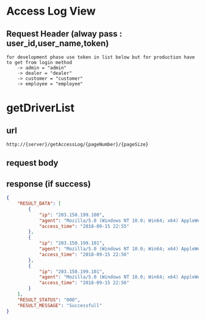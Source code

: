 # Access Log View

## Request Header (alway pass : user_id,user_name,token)
    for development phase use token in list below but for production have to get from login method
        -> admin = "admin" 
        -> dealer = "dealer" 
        -> customer = "customer"
        -> employee = "employee"

# getDriverList

## url
    http://{server}/getAccessLog/{pageNumber}/{pageSize} 

## request body

## response (if success)

```json
{
    "RESULT_DATA": [
        {
            "ip": "203.150.199.100",
            "agent": "Mozilla/5.0 (Windows NT 10.0; Win64; x64) AppleWebKit/537.36 (KHTML, like Gecko) Chrome/68.0.3440.106 Safari/537.36",
            "access_time": "2018-09-15 22:55"
        },
        {
            "ip": "203.150.199.101",
            "agent": "Mozilla/5.0 (Windows NT 10.0; Win64; x64) AppleWebKit/537.36 (KHTML, like Gecko) Chrome/68.0.3440.106 Safari/537.36",
            "access_time": "2018-09-15 22:56"
        },
        {
            "ip": "203.150.199.101",
            "agent": "Mozilla/5.0 (Windows NT 10.0; Win64; x64) AppleWebKit/537.36 (KHTML, like Gecko) Chrome/68.0.3440.106 Safari/537.36",
            "access_time": "2018-09-15 22:56"
        }
    ],
    "RESULT_STATUS": "000",
    "RESULT_MESSAGE": "Successfull"
}
```
